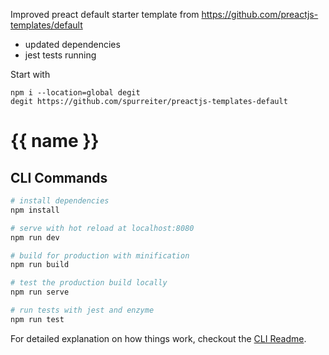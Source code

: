 Improved preact default starter template from https://github.com/preactjs-templates/default

- updated dependencies
- jest tests running

Start with 
```
npm i --location=global degit
degit https://github.com/spurreiter/preactjs-templates-default
```

# {{ name }}

## CLI Commands

``` bash
# install dependencies
npm install

# serve with hot reload at localhost:8080
npm run dev

# build for production with minification
npm run build

# test the production build locally
npm run serve

# run tests with jest and enzyme
npm run test
```

For detailed explanation on how things work, checkout the [CLI Readme](https://github.com/developit/preact-cli/blob/master/README.md).
